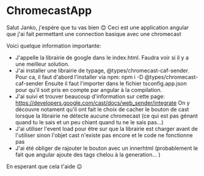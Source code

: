 # ChromecastApp

Salut Janko, j'espère que tu vas bien 😊
Ceci est une application angular que j'ai fait permettant une connection basique avec une chromecast

Voici quelque information importante:

- J'appelle la librairie de google dans le index.html. Faudra voir si il y a une meilleur solution.
- J'ai installer une librairie de typage, @types/chromecast-caf-sender. Pour ca, il faut d'abord l'installer via npm:
  npm i -D @types/chromecast-caf-sender
  Ensuite il faut l'importer dans le fichier tsconfig.app.json pour qu'il soit pris en compte par angular à la compilation.
- J'ai suivi et trouver beaucoup d'information sur cette page: https://developers.google.com/cast/docs/web_sender/integrate
  On y découvre notament qu'il ont fait le choix de cacher le bouton de cast lorsque la librairie ne détecte aucune chromecast (ce qui est pas génant quand tu le sais et un peu chiant quand tu ne le sais pas...)
- J'ai utiliser l'event load pour être sur que la librairie est charger avant de l'utiliser sinon l'objet cast n'existe pas encore et le code ne fonctionne pas
- J'ai été obliger de rajouter le bouton avec un innerhtml (probablement le fait que angular ajoute des tags chelou à la generation... )

En esperant que cela t'aide 😉
